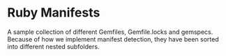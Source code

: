 # Ruby Manifests

A sample collection of different Gemfiles, Gemfile.locks and gemspecs. Because of how we implement manifest detection, they have been sorted into different nested subfolders.
